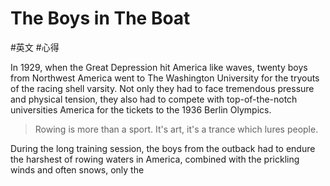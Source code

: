 # The Boys in The Boat
#英文 #心得

In 1929, when the Great Depression hit America like waves, twenty boys from Northwest America went to The Washington University for the tryouts of the racing shell varsity. Not only they had to face tremendous pressure and physical tension, they also had to compete with top-of-the-notch universities America for the tickets to the 1936 Berlin Olympics.

>Rowing is more than a sport. It's art, it's a trance which lures people.

During the long training session, the boys from the outback had to endure the harshest of rowing waters in America, combined with the prickling winds and often snows, only the 